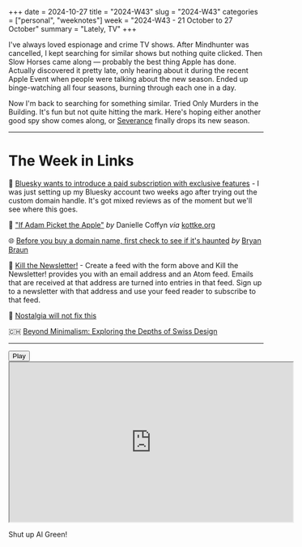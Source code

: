 +++
date = 2024-10-27
title = "2024-W43"
slug = "2024-W43"
categories = ["personal", "weeknotes"]
week = "2024-W43 - 21 October to 27 October"
summary = "Lately, TV"
+++

I've always loved espionage and crime TV shows. After Mindhunter was cancelled, I kept searching for similar shows but nothing quite clicked. Then Slow Horses came along — probably the best thing Apple has done. Actually discovered it pretty late, only hearing about it during the recent Apple Event when people were talking about the new season. Ended up binge-watching all four seasons, burning through each one in a day.

Now I'm back to searching for something similar. Tried Only Murders in the Building. It's fun but not quite hitting the mark. Here's hoping either another good spy show comes along, or [Severance](https://www.youtube.com/watch?v=VwP6M9zS_pQ) finally drops its new season.

---

# The Week in Links

🦋 [Bluesky wants to introduce a paid subscription with exclusive features](https://9to5mac.com/2024/10/25/bluesky-paid-subscription/) - I was just setting up my Bluesky account two weeks ago after trying out the custom domain handle. It's got mixed reviews as of the moment but we'll see where this goes.

🍎 ["If Adam Picket the Apple"](https://thenorthmeridianreview.org/blog/if-adam-picked-the-apple-and-other-poems) *by* Danielle Coffyn *via* [kottke.org](https://kottke.org/24/10/if-adam-picked-the-apple)

🌐 [Before you buy a domain name, first check to see if it's haunted](https://www.bryanbraun.com/2024/10/25/before-you-buy-a-domain-name-first-check-to-see-if-its-haunted/?ref=krabf.com) *by* [Bryan Braun](https://www.bryanbraun.com/)

📰 [Kill the Newsletter!](https://kill-the-newsletter.com/) - Create a feed with the form above and Kill the Newsletter! provides you with an email address and an Atom feed. Emails that are received at that address are turned into entries in that feed. Sign up to a newsletter with that address and use your feed reader to subscribe to that feed.

🚮 [Nostalgia will not fix this](https://www.garbageday.email/p/nostalgia-will-not-fix-this)

🇨🇭 [Beyond Minimalism: Exploring the Depths of Swiss Design](https://admindagency.com/blog/exploring-the-depths-of-swiss-design/)

---

<lite-youtube videoid="sOY99k4uyMg" style="background-image: url(&quot;https://i.ytimg.com/vi/sOY99k4uyMg/hqdefault.jpg&quot;);" class="lyt-activated"><button type="button" class="lty-playbtn"><span class="lyt-visually-hidden">Play</span></button><iframe width="560" height="315" title="Play" allow="accelerometer; autoplay; encrypted-media; gyroscope; picture-in-picture" allowfullscreen="" src="https://www.youtube-nocookie.com/embed/sOY99k4uyMg?autoplay"></iframe></lite-youtube>

Shut up Al Green!